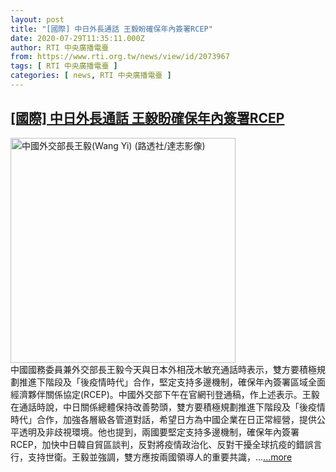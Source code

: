 ```yaml
---
layout: post
title: "[國際] 中日外長通話 王毅盼確保年內簽署RCEP"
date: 2020-07-29T11:35:11.000Z
author: RTI 中央廣播電臺
from: https://www.rti.org.tw/news/view/id/2073967
tags: [ RTI 中央廣播電臺 ]
categories: [ news, RTI 中央廣播電臺 ]
---
```

<!--1596022511000-->
[[國際] 中日外長通話 王毅盼確保年內簽署RCEP](https://www.rti.org.tw/news/view/id/2073967)
------

<div>
<img src="https://static.rti.org.tw/assets/thumbnails/2019/12/16/ee5da34f3b9ca95391535de92237b4c6.jpg" width="360" alt="中國外交部長王毅(Wang Yi) (路透社/達志影像)" title="中國外交部長王毅(Wang Yi) (路透社/達志影像)"><br>中國國務委員兼外交部長王毅今天與日本外相茂木敏充通話時表示，雙方要積極規劃推進下階段及「後疫情時代」合作，堅定支持多邊機制，確保年內簽署區域全面經濟夥伴關係協定(RCEP)。中國外交部下午在官網刊登通稿，作上述表示。王毅在通話時說，中日關係總體保持改善勢頭，雙方要積極規劃推進下階段及「後疫情時代」合作，加強各層級各管道對話，希望日方為中國企業在日正常經營，提供公平透明及非歧視環境。他也提到，兩國要堅定支持多邊機制，確保年內簽署RCEP，加快中日韓自貿區談判，反對將疫情政治化、反對干擾全球抗疫的錯誤言行，支持世衛。王毅並強調，雙方應按兩國領導人的重要共識，...<a target="_blank" href="https://www.rti.org.tw/news/view/id/2073967">...more</a>
</div>
